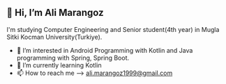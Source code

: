 ## 👋 **Hi, I’m Ali Marangoz**
I'm studying Computer Engineering and Senior student(4th year) in Mugla Sitki Kocman University(Turkiye). 
- 👀 I’m interested in Android Programming with Kotlin and Java programming with Spring, Spring Boot.
- 🌱 I’m currently learning Kotlin
- 📫 How to reach me --> ali.marangoz1999@gmail.com

<!---
alimarangoz/alimarangoz is a ✨ special ✨ repository because its `README.md` (this file) appears on your GitHub profile.
You can click the Preview link to take a look at your changes.
--->
